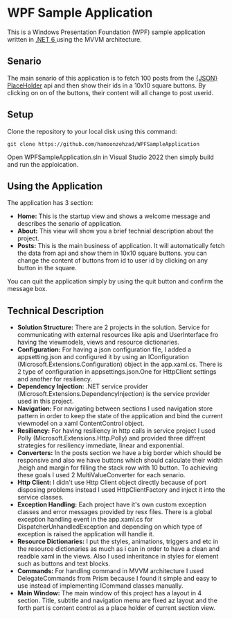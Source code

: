 # WPF Sample Application

This is a Windows Presentation Foundation (WPF) sample application written in [.NET 6 ](https://dotnet.microsoft.com/en-us/download/dotnet/6.0) using the MVVM architecture.

## Senario

The main senario of this application is to fetch 100 posts from the [{JSON} PlaceHolder](https://jsonplaceholder.typicode.com)  api and then show their ids in a 10x10 square buttons. By clicking on on of the buttons, their content will all change to post userid.

## Setup

Clone the repository to your local disk using this command:

```plaintext
git clone https://github.com/hamoonzehzad/WPFSampleApplication
```

Open WPFSampleApplication.sln in Visual Studio 2022 then simply build and run the apploication.

## Using the Application

The application has 3 section:

- **Home:** This is the startup view and shows a welcome message and describes the senario of application.   
- **About:** This view will show you a brief technial description about the project.
- **Posts:** This is the main business of application. It will automatically fetch the data from api and show them in 10x10 square buttons. you can change the content of buttons from id to user id by clicking on any button in the square.

You can quit the application simply by using the quit button and confirm the message box.

## Technical Description
- **Solution Structure:** There are 2 projects in the solution. Service for communicating with external resources like apis and UserInterface fro having the viewmodels, views and resource dictionaries. 
- **Configuration:** For having a json configuration file, I added a appsetting.json and configured it by using an IConfiguration (Microsoft.Extensions.Configuration) object in the app.xaml.cs. There is 2 type of configuration in appsettings.json.One for HttpClient settings and another for resiliency.
- **Dependency Injection:** .NET service provider (Microsoft.Extensions.DependencyInjection) is the service provider used in this project.
- **Navigation:** For navigating between sections I used navigation store pattern in order to keep the state of the application and bind the current viewmodel on a xaml ContentControl object.
- **Resiliency:** For having resiliency in http calls in service project I used Polly (Microsoft.Extensions.Http.Polly) and provided three diffrent strategies for resiliency immediate, linear and exponential.
- **Converters:** In the posts section we have a big border which should be responsive and also we have buttons which should calculate their width ,heigh and margin for filling the stack row with 10 button. To achieving these goals I used 2 MultiValueConverter for each senario.
- **Http Client:** I didn't use Http Client object directly because of port disposing problems instead I used HttpClientFactory and inject it into the service classes.
- **Exception Handling:** Each project have it's own custom exception classes and error messages provided by resx files. There is a global exception handling event in the app.xaml.cs for DispatcherUnhandledException and depending on which type of exception is raised the application will handle it.
- **Resource Dictionaries:** I put the styles, animations, triggers and etc in the resource dictionaries as much as i can in order to have a clean and readble xaml in the views. Also I used inheritance in styles for element such as buttons and text blocks.
- **Commands:** For handling command in MVVM architecture I used DelegateCommands from Prism because I found it simple and easy to use instead of implementing ICommand classes manually.
- **Main Window:** The main window of this project has a layout in 4 section. Title, subtitle and navigation menu are fixed az layout and the forth part is content control as a place holder of current section view. 

